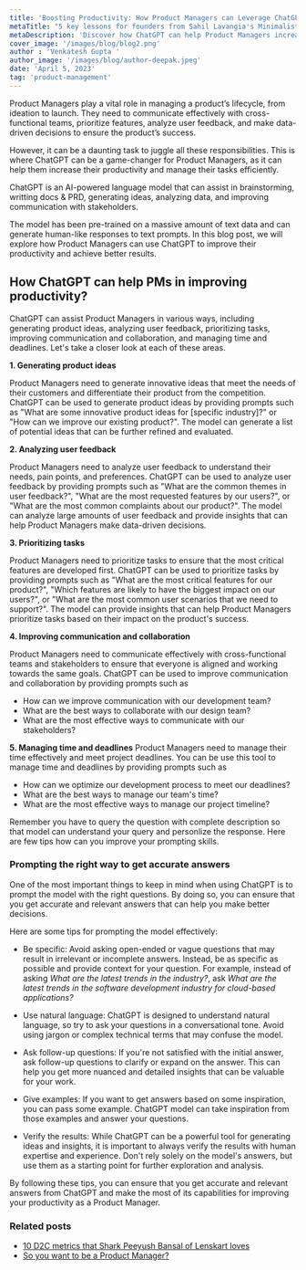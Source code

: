 ```yaml
---
title: 'Boosting Productivity: How Product Managers can Leverage ChatGPT'
metaTitle: "5 key lessons for founders from Sahil Lavangia's Minimalist Entrepreneur "
metaDescription: 'Discover how ChatGPT can help Product Managers increase their productivity and manage their tasks efficiently and learn about use cases like idea generation, feedback analysis, writting doc & brainstorming'
cover_image: '/images/blog/blog2.png'
author : 'Venkatesh Gupta '
author_image: '/images/blog/author-deepak.jpeg'
date: 'April 5, 2023'
tag: 'product-management'
---
```


<NativeAds title="Fear pricing and monetisation strategies in product interviews?" description="Find pricing case studies of 10+ unicorns at one place!" offer="👉 Use Promo code - API10 and get 50% off" />

Product Managers play a vital role in managing a product’s lifecycle, from ideation to launch. They need to communicate effectively with cross-functional teams, prioritize features, analyze user feedback, and make data-driven decisions to ensure the product’s success. 

However, it can be a daunting task to juggle all these responsibilities. This is where ChatGPT can be a game-changer for Product Managers, as it can help them increase their productivity and manage their tasks efficiently.

ChatGPT is an AI-powered language model that can assist in brainstorming, writting docs & PRD, generating ideas, analyzing data, and improving communication with stakeholders. 

The model has been pre-trained on a massive amount of text data and can generate human-like responses to text prompts. In this blog post, we will explore how Product Managers can use ChatGPT to improve their productivity and achieve better results.

## How ChatGPT can help PMs in improving productivity?

ChatGPT can assist Product Managers in various ways, including generating product ideas, analyzing user feedback, prioritizing tasks, improving communication and collaboration, and managing time and deadlines. Let's take a closer look at each of these areas.

**1. Generating product ideas**

Product Managers need to generate innovative ideas that meet the needs of their customers and differentiate their product from the competition. ChatGPT can be used to generate product ideas by providing prompts such as "What are some innovative product ideas for [specific industry]?" or "How can we improve our existing product?". The model can generate a list of potential ideas that can be further refined and evaluated.

**2. Analyzing user feedback**

Product Managers need to analyze user feedback to understand their needs, pain points, and preferences. ChatGPT can be used to analyze user feedback by providing prompts such as "What are the common themes in user feedback?", "What are the most requested features by our users?", or "What are the most common complaints about our product?". The model can analyze large amounts of user feedback and provide insights that can help Product Managers make data-driven decisions.

**3. Prioritizing tasks**

Product Managers need to prioritize tasks to ensure that the most critical features are developed first. ChatGPT can be used to prioritize tasks by providing prompts such as "What are the most critical features for our product?", "Which features are likely to have the biggest impact on our users?", or "What are the most common user scenarios that we need to support?". The model can provide insights that can help Product Managers prioritize tasks based on their impact on the product's success.

**4. Improving communication and collaboration**

Product Managers need to communicate effectively with cross-functional teams and stakeholders to ensure that everyone is aligned and working towards the same goals. ChatGPT can be used to improve communication and collaboration by providing prompts such as 

- How can we improve communication with our development team?
- What are the best ways to collaborate with our design team?
- What are the most effective ways to communicate with our stakeholders?


**5. Managing time and deadlines**
Product Managers need to manage their time effectively and meet project deadlines. You can be use this tool to manage time and deadlines by providing prompts such as
- How can we optimize our development process to meet our deadlines? 
- What are the best ways to manage our team's time?
- What are the most effective ways to manage our project timeline?


Remember you have to query the question with complete description so that model can understand your query and personlize the response. Here are few tips how can you improve your prompting skills. 


### Prompting the right way to get accurate answers

One of the most important things to keep in mind when using ChatGPT is to prompt the model with the right questions. By doing so, you can ensure that you get accurate and relevant answers that can help you make better decisions.

Here are some tips for prompting the model effectively:

- Be specific: Avoid asking open-ended or vague questions that may result in irrelevant or incomplete answers. Instead, be as specific as possible and provide context for your question. For example, instead of asking *What are the latest trends in the industry?*, ask *What are the latest trends in the software development industry for cloud-based applications?*

- Use natural language: ChatGPT is designed to understand natural language, so try to ask your questions in a conversational tone. Avoid using jargon or complex technical terms that may confuse the model.

- Ask follow-up questions: If you're not satisfied with the initial answer, ask follow-up questions to clarify or expand on the answer. This can help you get more nuanced and detailed insights that can be valuable for your work.

- Give examples: If you want to get answers based on some inspiration, you can pass some example. ChatGPT model can take inspiration from those examples and answer your questions. 


- Verify the results: While ChatGPT can be a powerful tool for generating ideas and insights, it is important to always verify the results with human expertise and experience. Don't rely solely on the model's answers, but use them as a starting point for further exploration and analysis.

By following these tips, you can ensure that you get accurate and relevant answers from ChatGPT and make the most of its capabilities for improving your productivity as a Product Manager.

### Related posts 

- [10 D2C metrics that Shark Peeyush Bansal of Lenskart loves](ten-d2c-metrics-shark-tank)
- [So you want to be a Product Manager?](so-you-want-to-be-product-manager)

